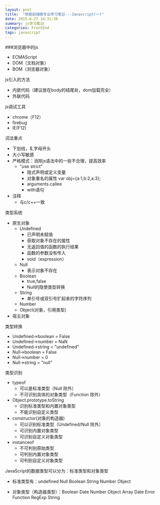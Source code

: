 ```yaml
---
layout: post
title:  "网易前端微专业学习笔记---Javascript(一)"
date: 2015-6-27 10:31:38
summary: js学习笔记
categories: FrontEnd
tags: javascript
---
```


###浏览器中的js
- ECMAScript
- DOM（文档对象）
- BOM（浏览器对象）

js引入的方法

- 内嵌代码（建议放在body的结尾处，dom加载完全）
- 外联代码

js调试工具

- chrome（F12）
- firebug
- IE(F12)

词法重点

- 下划线，$,字母开头
- 大小写敏感
- 严格模式：消除js语法中的一些不合理，提高效率
	- "use strict"
		- 隐式声明或定义变量
		- 对象重名的属性 var obj={a:1,b:2,a:3};
		- arguments.callee
		- with语句
- 注释
	- 与c/c++一致

类型系统

- 原生对象
	- Undefined
		- 已声明未赋值
		- 获取对象不存在的属性
		- 无返回值的函数的执行结果
		- 函数的参数没有传入
		- void（expression）
	- Null
		- 表示对象不存在
	- Boolean
		- true,false
		- Null的隐使类型转换
	- String
		- 单引号或双引号扩起来的字符序列
	- Number
	- Object(对象，引用类型)
- 宿主对象

类型转换

- Undefined->boolean = False
- Undefined->number = NaN
- Undefined->string = "undefined"
- Null->boolean = False
- Null->number = 0
- Null->string = "null"

类型识别

- typeof
	- 可以是标准类型（Null 除外）
	- 不可识别具体的对象类型（Function 除外）
- Object.prototype.toString
	- 识别标准类型和内置对象类型
	- 不能识别自定义类型
- constructor(对象的构造器)
	- 可以识别标准类型（Undefined/Null 除外）
	- 可识别内置对象类型
	- 可识别自定义对象类型
- instanceof
	- 不可判别原始类型
	- 可判别内置对象类型
	- 可判别自定义对象类型

JavaScript的数据类型可以分为：标准类型和对象类型

- 标准类型有：undefined Null Boolean String Number Object

- 对象类型（构造器类型）：Boolean Date Number Object Array Date Error Function RegExp String
